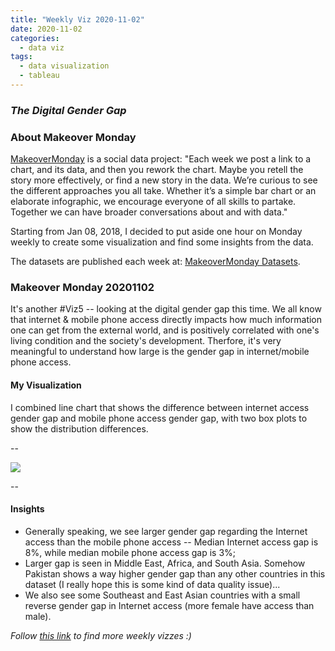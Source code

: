 ```yaml
---
title: "Weekly Viz 2020-11-02"
date: 2020-11-02
categories:
  - data viz
tags:
  - data visualization
  - tableau
---
```


### *The Digital Gender Gap*


### About Makeover Monday

[MakeoverMonday](http://www.makeovermonday.co.uk/) is a social data project:
"Each week we post a link to a chart, and its data, and then you rework the chart.
Maybe you retell the story more effectively, or find a new story in the data.
We’re curious to see the different approaches you all take. Whether it’s a simple bar chart or an elaborate infographic, we encourage everyone of all skills to partake.
Together we can have broader conversations about and with data."

Starting from Jan 08, 2018, I decided to put aside one hour on Monday weekly to create some visualization and find some insights from the data.

The datasets are published each week at: [MakeoverMonday Datasets](http://www.makeovermonday.co.uk/data/).

### Makeover Monday 20201102

It's another \#Viz5 -- looking at the digital gender gap this time. We all know that internet & mobile phone access directly impacts how much information one can get from the external world, and is positively correlated with one's living condition and the society's development. Therfore, it's very meaningful to understand how large is the gender gap in internet/mobile phone access.  

#### My Visualization

I combined line chart that shows the difference between internet access gender gap and mobile phone access gender gap, with two box plots to show the distribution differences.  

--  
<div class='tableauPlaceholder' id='viz1604374553587' style='position: relative'>
<noscript><a href='#'>
  <img alt=' ' src='https:&#47;&#47;public.tableau.com&#47;static&#47;images&#47;Ma&#47;MakeOverMonday20201102TheDigitalGenderGap&#47;DigitalGenderGap&#47;1_rss.png' style='border: none' />
</a></noscript>
<object class='tableauViz'  style='display:none;'>
  <param name='host_url' value='https%3A%2F%2Fpublic.tableau.com%2F' /> 
  <param name='embed_code_version' value='3' /> 
  <param name='site_root' value='' />
  <param name='name' value='MakeOverMonday20201102TheDigitalGenderGap&#47;DigitalGenderGap' />
  <param name='tabs' value='no' />
  <param name='toolbar' value='yes' />
  <param name='static_image' value='https:&#47;&#47;public.tableau.com&#47;static&#47;images&#47;Ma&#47;MakeOverMonday20201102TheDigitalGenderGap&#47;DigitalGenderGap&#47;1.png' />
  <param name='animate_transition' value='yes' />
  <param name='display_static_image' value='yes' />
  <param name='display_spinner' value='yes' />
  <param name='display_overlay' value='yes' />
  <param name='display_count' value='yes' />
  <param name='language' value='en' />
  <param name='filter' value='publish=yes' />
</object></div>         
<script type='text/javascript'>       
  var divElement = document.getElementById('viz1604374553587');  
  var vizElement = divElement.getElementsByTagName('object')[0];     
  if ( divElement.offsetWidth > 800 ) { vizElement.style.width='800px';vizElement.style.height='827px';} else if ( divElement.offsetWidth > 500 ) { vizElement.style.width='800px';vizElement.style.height='827px';} else { vizElement.style.width='100%';vizElement.style.height='1127px';}       
  var scriptElement = document.createElement('script');               
  scriptElement.src = 'https://public.tableau.com/javascripts/api/viz_v1.js';  
  vizElement.parentNode.insertBefore(scriptElement, vizElement);             
</script>
  
  
--  

#### Insights
* Generally speaking, we see larger gender gap regarding the Internet access than the mobile phone access -- Median Internet access gap is 8%, while median mobile phone access gap is 3%;  
* Larger gap is seen in Middle East, Africa, and South Asia. Somehow Pakistan shows a way higher gender gap than any other countries in this dataset (I really hope this is some kind of data quality issue)...  
* We also see some Southeast and East Asian countries with a small reverse gender gap in Internet access (more female have access than male).  


*Follow [this link](https://yudong-94.github.io/personal-website/project/MakeOverMonday2020/) to find more weekly vizzes :)*